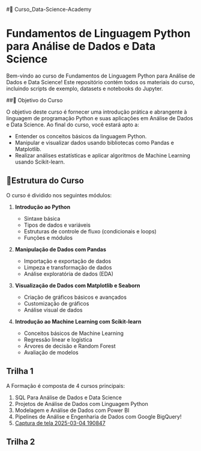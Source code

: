 #🚀 Curso_Data-Science-Academy


# Fundamentos de Linguagem Python para Análise de Dados e Data Science

Bem-vindo ao curso de Fundamentos de Linguagem Python para Análise de Dados e Data Science! Este repositório contém todos os materiais do curso, incluindo scripts de exemplo, datasets e notebooks do Jupyter.

##🚀 Objetivo do Curso

O objetivo deste curso é fornecer uma introdução prática e abrangente à linguagem de programação Python e suas aplicações em Análise de Dados e Data Science. Ao final do curso, você estará apto a:

- Entender os conceitos básicos da linguagem Python.
- Manipular e visualizar dados usando bibliotecas como Pandas e Matplotlib.
- Realizar análises estatísticas e aplicar algoritmos de Machine Learning usando Scikit-learn.

## 🚀Estrutura do Curso

O curso é dividido nos seguintes módulos:

1. **Introdução ao Python**
    - Sintaxe básica
    - Tipos de dados e variáveis
    - Estruturas de controle de fluxo (condicionais e loops)
    - Funções e módulos

2. **Manipulação de Dados com Pandas**
    - Importação e exportação de dados
    - Limpeza e transformação de dados
    - Análise exploratória de dados (EDA)

3. **Visualização de Dados com Matplotlib e Seaborn**
    - Criação de gráficos básicos e avançados
    - Customização de gráficos
    - Análise visual de dados

4. **Introdução ao Machine Learning com Scikit-learn**
    - Conceitos básicos de Machine Learning
    - Regressão linear e logística
    - Árvores de decisão e Random Forest
    - Avaliação de modelos


## Trilha 1

A Formação é composta de 4 cursos principais:
1. SQL Para Análise de Dados e Data Science
2. Projetos de Análise de Dados com Linguagem Python
3. Modelagem e Análise de Dados com Power BI
4. Pipelines de Análise e Engenharia de Dados com Google BigQuery!
5. [Captura de tela 2025-03-04 190847](https://github.com/user-attachments/assets/ced385fa-6854-490b-b8f5-34024e488c48)



## Trilha 2


